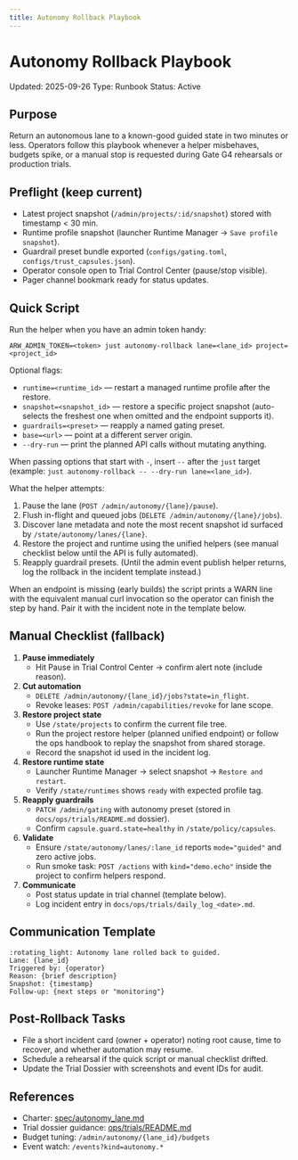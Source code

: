 ```yaml
---
title: Autonomy Rollback Playbook
---
```


# Autonomy Rollback Playbook

Updated: 2025-09-26
Type: Runbook
Status: Active

## Purpose

Return an autonomous lane to a known-good guided state in two minutes or less. Operators follow this playbook whenever a helper misbehaves, budgets spike, or a manual stop is requested during Gate G4 rehearsals or production trials.

## Preflight (keep current)

- Latest project snapshot (`/admin/projects/:id/snapshot`) stored with timestamp < 30 min.
- Runtime profile snapshot (launcher Runtime Manager → `Save profile snapshot`).
- Guardrail preset bundle exported (`configs/gating.toml`, `configs/trust_capsules.json`).
- Operator console open to Trial Control Center (pause/stop visible).
- Pager channel bookmark ready for status updates.

## Quick Script

Run the helper when you have an admin token handy:

```
ARW_ADMIN_TOKEN=<token> just autonomy-rollback lane=<lane_id> project=<project_id>
```

Optional flags:

- `runtime=<runtime_id>` — restart a managed runtime profile after the restore.
- `snapshot=<snapshot_id>` — restore a specific project snapshot (auto-selects the freshest one when omitted and the endpoint supports it).
- `guardrails=<preset>` — reapply a named gating preset.
- `base=<url>` — point at a different server origin.
- `--dry-run` — print the planned API calls without mutating anything.

When passing options that start with `-`, insert `--` after the `just` target (example: `just autonomy-rollback -- --dry-run lane=<lane_id>`).

What the helper attempts:

1. Pause the lane (`POST /admin/autonomy/{lane}/pause`).
2. Flush in-flight and queued jobs (`DELETE /admin/autonomy/{lane}/jobs`).
3. Discover lane metadata and note the most recent snapshot id surfaced by `/state/autonomy/lanes/{lane}`.
4. Restore the project and runtime using the unified helpers (see manual checklist below until the API is fully automated).
5. Reapply guardrail presets. (Until the admin event publish helper returns, log the rollback in the incident template instead.)

When an endpoint is missing (early builds) the script prints a WARN line with the equivalent manual curl invocation so the operator can finish the step by hand. Pair it with the incident note in the template below.

## Manual Checklist (fallback)

1. **Pause immediately**
   - Hit Pause in Trial Control Center → confirm alert note (include reason).
2. **Cut automation**
   - `DELETE /admin/autonomy/{lane_id}/jobs?state=in_flight`.
   - Revoke leases: `POST /admin/capabilities/revoke` for lane scope.
3. **Restore project state**
   - Use `/state/projects` to confirm the current file tree.
   - Run the project restore helper (planned unified endpoint) or follow the ops handbook to replay the snapshot from shared storage.
   - Record the snapshot id used in the incident log.
4. **Restore runtime state**
   - Launcher Runtime Manager → select snapshot → `Restore and restart`.
   - Verify `/state/runtimes` shows `ready` with expected profile tag.
5. **Reapply guardrails**
   - `PATCH /admin/gating` with autonomy preset (stored in `docs/ops/trials/README.md` dossier).
   - Confirm `capsule.guard.state=healthy` in `/state/policy/capsules`.
6. **Validate**
   - Ensure `/state/autonomy/lanes/:lane_id` reports `mode="guided"` and zero active jobs.
   - Run smoke task: `POST /actions` with `kind="demo.echo"` inside the project to confirm helpers respond.
7. **Communicate**
   - Post status update in trial channel (template below).
   - Log incident entry in `docs/ops/trials/daily_log_<date>.md`.

## Communication Template

```
:rotating_light: Autonomy lane rolled back to guided.
Lane: {lane_id}
Triggered by: {operator}
Reason: {brief description}
Snapshot: {timestamp}
Follow-up: {next steps or "monitoring"}
```

## Post-Rollback Tasks

- File a short incident card (owner + operator) noting root cause, time to recover, and whether automation may resume.
- Schedule a rehearsal if the quick script or manual checklist drifted.
- Update the Trial Dossier with screenshots and event IDs for audit.

## References

- Charter: [spec/autonomy_lane.md](../../spec/autonomy_lane.md)
- Trial dossier guidance: [ops/trials/README.md](README.md)
- Budget tuning: `/admin/autonomy/{lane_id}/budgets`
- Event watch: `/events?kind=autonomy.*`
